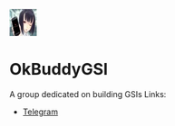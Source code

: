 ![Anime girl holding a phone with the Xiaomi "System has been destroyed screen"](https://raw.githubusercontent.com/OkBuddyGSI/.github/main/assets/logo48.jpg "OkBuddyGSI's icon")
# OkBuddyGSI

A group dedicated on building GSIs
Links:
+ [Telegram](https://t.me/OkBuddyGSI)
